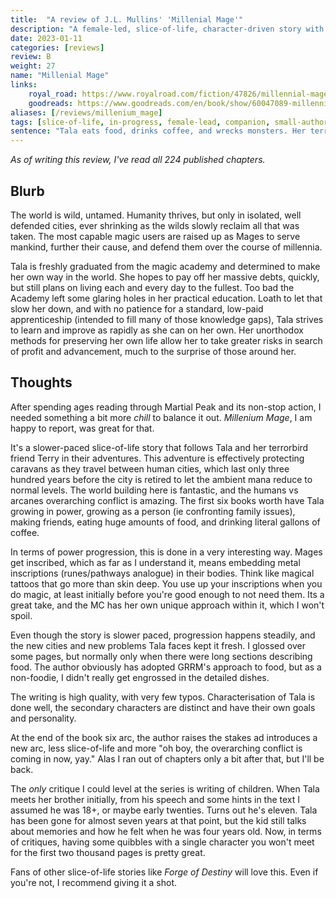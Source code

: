 ```yaml
---
title:  "A review of J.L. Mullins' 'Millenial Mage'"
description: "A female-led, slice-of-life, character-driven story with a unique magic system and worldbuilding."
date: 2023-01-11
categories: [reviews]
review: B
weight: 27
name: "Millenial Mage"
links:
    royal_road: https://www.royalroad.com/fiction/47826/millennial-mage-a-slice-of-life-progression-fantasy
    goodreads: https://www.goodreads.com/en/book/show/60047089-millennial-mage
aliases: [/reviews/millenium_mage]
tags: [slice-of-life, in-progress, female-lead, companion, small-author]
sentence: "Tala eats food, drinks coffee, and wrecks monsters. Her terrorbird helps. Thanks Terry."
---
```


*As of writing this review, I've read all 224 published chapters.*

## Blurb


The world is wild, untamed. Humanity thrives, but only in isolated, well defended cities, ever shrinking as the wilds slowly reclaim all that was taken. The most capable magic users are raised up as Mages to serve mankind, further their cause, and defend them over the course of millennia.

Tala is freshly graduated from the magic academy and determined to make her own way in the world. She hopes to pay off her massive debts, quickly, but still plans on living each and every day to the fullest. Too bad the Academy left some glaring holes in her practical education. Loath to let that slow her down, and with no patience for a standard, low-paid apprenticeship (intended to fill many of those knowledge gaps), Tala strives to learn and improve as rapidly as she can on her own. Her unorthodox methods for preserving her own life allow her to take greater risks in search of profit and advancement, much to the surprise of those around her.

## Thoughts

After spending ages reading through Martial Peak and its non-stop action, I needed something a bit more *chill* to balance it out. *Millenium Mage*, I am happy to report, was great for that.

It's a slower-paced slice-of-life story that follows Tala and her terrorbird friend Terry in their adventures. This adventure is effectively protecting caravans as they travel between human cities, which last only three hundred years before the city is retired to let the ambient mana reduce to normal levels. The world building here is fantastic, and the humans vs arcanes overarching conflict is amazing. The first six books worth have Tala growing in power, growing as a person (ie confronting family issues), making friends, eating huge amounts of food, and drinking literal gallons of coffee.

In terms of power progression, this is done in a very interesting way. Mages get inscribed, which as far as I understand it, means embedding metal inscriptions (runes/pathways analogue) in their bodies. Think like magical tattoos that go more than skin deep. You use up your inscriptions when you do magic, at least initially before you're good enough to not need them. Its a great take, and the MC has her own unique approach within it, which I won't spoil. 

Even though the story is slower paced, progression happens steadily, and the new cities and new problems Tala faces kept it fresh. I glossed over some pages, but normally only when there were long sections describing food. The author obviously has adopted GRRM's approach to food, but as a non-foodie, I didn't really get engrossed in the detailed dishes.

The writing is high quality, with very few typos. Characterisation of Tala is done well, the secondary characters are distinct and have their own goals and personality. 

At the end of the book six arc, the author raises the stakes ad introduces a new arc, less slice-of-life and more "oh boy, the overarching conflict is coming in now, yay." Alas I ran out of chapters only a bit after that, but I'll be back.

The *only* critique I could level at the series is writing of children. When Tala meets her brother initially, from his speech and some hints in the text I assumed he was 18+, or maybe early twenties. Turns out he's eleven. Tala has been gone for almost seven years at that point, but the kid still talks about memories and how he felt when he was four years old. Now, in terms of critiques, having some quibbles with a single character you won't meet for the first two thousand pages is pretty great.

Fans of other slice-of-life stories like *Forge of Destiny* will love this. Even if you're not, I recommend giving it a shot.